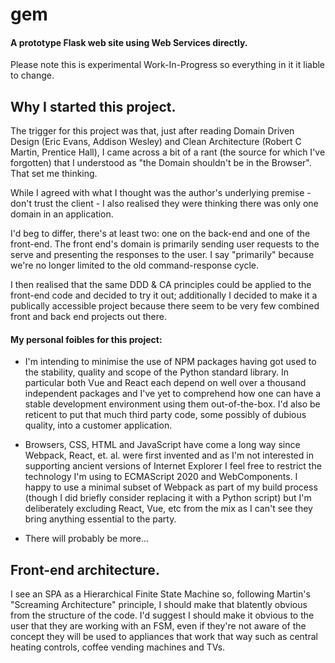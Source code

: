 # gem

#### A prototype Flask web site using Web Services directly.

Please note this is experimental Work-In-Progress so everything in it it liable to change.

## Why I started this project.

The trigger for this project was that, just after reading Domain Driven Design (Eric Evans, Addison Wesley)
and Clean Architecture (Robert C Martin, Prentice Hall), I came across a bit of a rant (the source for which
I've forgotten) that I understood as "the Domain shouldn't be in the Browser". That set me thinking.

While I agreed with what I thought was the author's underlying premise - don't trust the client - I also realised
they were thinking there was only one domain in an application.

I'd beg to differ, there's at least two: one on the back-end and one of the front-end. The front end's domain
is primarily sending user requests to the serve and presenting the responses to the user. I say "primarily" because
we're no longer limited to the old command-response cycle.

I then realised that the same DDD & CA principles could be applied to the front-end code and decided to try it out;
additionally I decided to make it a publically accessible project because there seem to be very few combined front
and back end projects out there.

#### My personal foibles for this project:

 - I'm intending to minimise the use of NPM packages having got used to the stability, quality and scope of the
   Python standard library. In particular both Vue and React each depend on well over a thousand independent
   packages and I've yet to comprehend how one can have a stable development environment using them out-of-the-box.
   I'd also be reticent to put that much third party code, some possibly of dubious quality, into a customer
   application.

 - Browsers, CSS, HTML and JavaScript have come a long way since Webpack, React, et. al. were first invented
   and as I'm not interested in supporting ancient versions of Internet Explorer I feel free to restrict the
   technology I'm using to ECMAScript 2020 and WebComponents. I happy to use a minimal subset of Webpack as part
   of my build process (though I did briefly consider replacing it with a Python script) but I'm deliberately
   excluding React, Vue, etc from the mix as I can't see they bring anything essential to the party.

 - There will probably be more...

## Front-end architecture.

I see an SPA as a Hierarchical Finite State Machine so, following Martin's "Screaming Architecture" principle, I
should make that blatently obvious from the structure of the code. I'd suggest I should make it obvious to the user
that they are working with an FSM, even if they're not aware of the concept they will be used to appliances that
work that way such as central heating controls, coffee vending machines and TVs.






